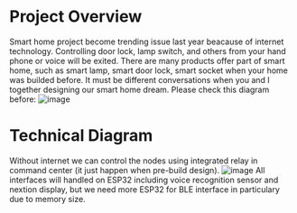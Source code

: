 # Project Overview
Smart home project become trending issue last year beacause of internet technology. Controlling door lock, lamp switch, and others from your hand phone or voice will be exited.
There are many products offer part of smart home, such as smart lamp, smart door lock, smart socket when your home was builded before.
It must be different conversations when you and I together designing our smart home dream. Please check this diagram before:
![image](https://github.com/dviviantoro/wired-smart-home/assets/41766516/4b3a4090-d5bb-438f-b819-7ce15f37b084)

# Technical Diagram 
Without internet we can control the nodes using integrated relay in command center (it just happen when pre-build design).
![image](https://github.com/dviviantoro/wired-smart-home/assets/41766516/8b680d61-6bfe-4fea-84da-a8d010bef048)
All interfaces will handled on ESP32 including voice recognition sensor and nextion display, but we need more ESP32 for BLE interface in particulary due to memory size.
